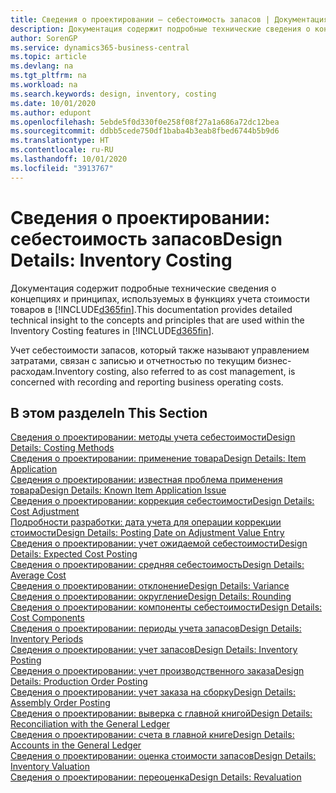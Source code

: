 ```yaml
---
title: Сведения о проектировании — себестоимость запасов | Документация Майкрософт
description: Документация содержит подробные технические сведения о концепциях и принципах, используемых в функциях учета стоимости товаров в Business Central.
author: SorenGP
ms.service: dynamics365-business-central
ms.topic: article
ms.devlang: na
ms.tgt_pltfrm: na
ms.workload: na
ms.search.keywords: design, inventory, costing
ms.date: 10/01/2020
ms.author: edupont
ms.openlocfilehash: 5ebde5f0d330f0e258f08f27a1a686a72dc12bea
ms.sourcegitcommit: ddbb5cede750df1baba4b3eab8fbed6744b5b9d6
ms.translationtype: HT
ms.contentlocale: ru-RU
ms.lasthandoff: 10/01/2020
ms.locfileid: "3913767"
---
```

# <a name="design-details-inventory-costing"></a><span data-ttu-id="278d2-103">Сведения о проектировании: себестоимость запасов</span><span class="sxs-lookup"><span data-stu-id="278d2-103">Design Details: Inventory Costing</span></span>
<span data-ttu-id="278d2-104">Документация содержит подробные технические сведения о концепциях и принципах, используемых в функциях учета стоимости товаров в [!INCLUDE[d365fin](includes/d365fin_md.md)].</span><span class="sxs-lookup"><span data-stu-id="278d2-104">This documentation provides detailed technical insight to the concepts and principles that are used within the Inventory Costing features in [!INCLUDE[d365fin](includes/d365fin_md.md)].</span></span>  

<span data-ttu-id="278d2-105">Учет себестоимости запасов, который также называют управлением затратами, связан с записью и отчетностью по текущим бизнес-расходам.</span><span class="sxs-lookup"><span data-stu-id="278d2-105">Inventory costing, also referred to as cost management, is concerned with recording and reporting business operating costs.</span></span>  

## <a name="in-this-section"></a><span data-ttu-id="278d2-106">В этом разделе</span><span class="sxs-lookup"><span data-stu-id="278d2-106">In This Section</span></span>  
[<span data-ttu-id="278d2-107">Сведения о проектировании: методы учета себестоимости</span><span class="sxs-lookup"><span data-stu-id="278d2-107">Design Details: Costing Methods</span></span>](design-details-costing-methods.md)  
[<span data-ttu-id="278d2-108">Сведения о проектировании: применение товара</span><span class="sxs-lookup"><span data-stu-id="278d2-108">Design Details: Item Application</span></span>](design-details-item-application.md)  
[<span data-ttu-id="278d2-109">Сведения о проектировании: известная проблема применения товара</span><span class="sxs-lookup"><span data-stu-id="278d2-109">Design Details: Known Item Application Issue</span></span>](design-details-inventory-zero-level-open-item-ledger-entries.md)  
[<span data-ttu-id="278d2-110">Сведения о проектировании: коррекция себестоимости</span><span class="sxs-lookup"><span data-stu-id="278d2-110">Design Details: Cost Adjustment</span></span>](design-details-cost-adjustment.md)  
[<span data-ttu-id="278d2-111">Подробности разработки: дата учета для операции коррекции стоимости</span><span class="sxs-lookup"><span data-stu-id="278d2-111">Design Details: Posting Date on Adjustment Value Entry</span></span>](design-details-inventory-adjustment-value-entry-posting-date.md)  
[<span data-ttu-id="278d2-112">Сведения о проектировании: учет ожидаемой себестоимости</span><span class="sxs-lookup"><span data-stu-id="278d2-112">Design Details: Expected Cost Posting</span></span>](design-details-expected-cost-posting.md)  
[<span data-ttu-id="278d2-113">Сведения о проектировании: средняя себестоимость</span><span class="sxs-lookup"><span data-stu-id="278d2-113">Design Details: Average Cost</span></span>](design-details-average-cost.md)  
[<span data-ttu-id="278d2-114">Сведения о проектировании: отклонение</span><span class="sxs-lookup"><span data-stu-id="278d2-114">Design Details: Variance</span></span>](design-details-variance.md)  
[<span data-ttu-id="278d2-115">Сведения о проектировании: округление</span><span class="sxs-lookup"><span data-stu-id="278d2-115">Design Details: Rounding</span></span>](design-details-rounding.md)  
[<span data-ttu-id="278d2-116">Сведения о проектировании: компоненты себестоимости</span><span class="sxs-lookup"><span data-stu-id="278d2-116">Design Details: Cost Components</span></span>](design-details-cost-components.md)  
[<span data-ttu-id="278d2-117">Сведения о проектировании: периоды учета запасов</span><span class="sxs-lookup"><span data-stu-id="278d2-117">Design Details: Inventory Periods</span></span>](design-details-inventory-periods.md)  
[<span data-ttu-id="278d2-118">Сведения о проектировании: учет запасов</span><span class="sxs-lookup"><span data-stu-id="278d2-118">Design Details: Inventory Posting</span></span>](design-details-inventory-posting.md)  
[<span data-ttu-id="278d2-119">Сведения о проектировании: учет производственного заказа</span><span class="sxs-lookup"><span data-stu-id="278d2-119">Design Details: Production Order Posting</span></span>](design-details-production-order-posting.md)  
[<span data-ttu-id="278d2-120">Сведения о проектировании: учет заказа на сборку</span><span class="sxs-lookup"><span data-stu-id="278d2-120">Design Details: Assembly Order Posting</span></span>](design-details-assembly-order-posting.md)  
[<span data-ttu-id="278d2-121">Сведения о проектировании: выверка с главной книгой</span><span class="sxs-lookup"><span data-stu-id="278d2-121">Design Details: Reconciliation with the General Ledger</span></span>](design-details-reconciliation-with-the-general-ledger.md)  
[<span data-ttu-id="278d2-122">Сведения о проектировании: счета в главной книге</span><span class="sxs-lookup"><span data-stu-id="278d2-122">Design Details: Accounts in the General Ledger</span></span>](design-details-accounts-in-the-general-ledger.md)  
[<span data-ttu-id="278d2-123">Сведения о проектировании: оценка стоимости запасов</span><span class="sxs-lookup"><span data-stu-id="278d2-123">Design Details: Inventory Valuation</span></span>](design-details-inventory-valuation.md)  
[<span data-ttu-id="278d2-124">Сведения о проектировании: переоценка</span><span class="sxs-lookup"><span data-stu-id="278d2-124">Design Details: Revaluation</span></span>](design-details-revaluation.md)

